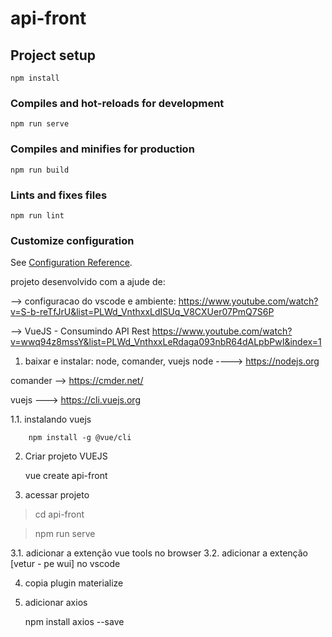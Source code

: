 # api-front

## Project setup
```
npm install
```

### Compiles and hot-reloads for development
```
npm run serve
```

### Compiles and minifies for production
```
npm run build
```

### Lints and fixes files
```
npm run lint
```

### Customize configuration
See [Configuration Reference](https://cli.vuejs.org/config/).


projeto desenvolvido com a ajude de:

--> configuracao do vscode e ambiente:
https://www.youtube.com/watch?v=S-b-reTfJrU&list=PLWd_VnthxxLdISUq_V8CXUer07PmQ7S6P


--> VueJS - Consumindo API Rest
https://www.youtube.com/watch?v=wwq94z8mssY&list=PLWd_VnthxxLeRdaga093nbR64dALpbPwI&index=1

1. baixar e instalar: node, comander, vuejs 
node ----> https://nodejs.org

comander --> https://cmder.net/

vuejs ---> https://cli.vuejs.org


1.1. instalando vuejs

		npm install -g @vue/cli
		
		
2. Criar projeto VUEJS

	vue create api-front
	
3. acessar projeto

> cd api-front

> npm run serve

3.1. adicionar a extenção vue tools no browser
3.2. adicionar a extenção [vetur - pe wui] no vscode 


4. copia plugin materialize

5. adicionar axios

	npm install axios --save 
	
